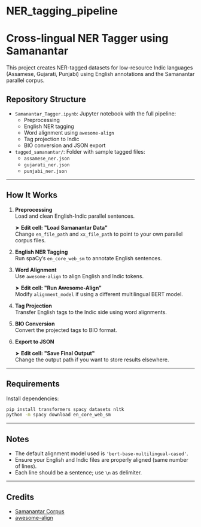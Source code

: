 # NER_tagging_pipeline

# Cross-lingual NER Tagger using Samanantar

This project creates NER-tagged datasets for low-resource Indic languages (Assamese, Gujarati, Punjabi) using English annotations and the Samanantar parallel corpus.

## Repository Structure

- `Samanantar_Tagger.ipynb`: Jupyter notebook with the full pipeline:
  - Preprocessing
  - English NER tagging
  - Word alignment using `awesome-align`
  - Tag projection to Indic
  - BIO conversion and JSON export
- `tagged_samanantar/`: Folder with sample tagged files:
  - `assamese_ner.json`
  - `gujarati_ner.json`
  - `punjabi_ner.json`

---

## How It Works

1. **Preprocessing**  
   Load and clean English-Indic parallel sentences.

   ➤ **Edit cell: "Load Samanantar Data"**  
   Change `en_file_path` and `xx_file_path` to point to your own parallel corpus files.

2. **English NER Tagging**  
   Run spaCy’s `en_core_web_sm` to annotate English sentences.

3. **Word Alignment**  
   Use `awesome-align` to align English and Indic tokens.

   ➤ **Edit cell: "Run Awesome-Align"**  
   Modify `alignment_model` if using a different multilingual BERT model.

4. **Tag Projection**  
   Transfer English tags to the Indic side using word alignments.

5. **BIO Conversion**  
   Convert the projected tags to BIO format.

6. **Export to JSON**

   ➤ **Edit cell: "Save Final Output"**  
   Change the output path if you want to store results elsewhere.

---

## Requirements

Install dependencies:

```bash
pip install transformers spacy datasets nltk
python -m spacy download en_core_web_sm
```

---

## Notes

- The default alignment model used is `'bert-base-multilingual-cased'`.
- Ensure your English and Indic files are properly aligned (same number of lines).
- Each line should be a sentence; use `\n` as delimiter.

---

## Credits

- [Samanantar Corpus](https://indicnlp.ai/samanantar/)
- [awesome-align](https://github.com/neulab/awesome-align)
